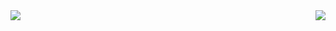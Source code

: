 <img align="left" src="https://github-readme-stats.vercel.app/api?username=你的账号用户名&include_all_commits=true&count_private-true&custom_title=3cfi'%20GitHub%20Stats&line_height=30&show_icons=true&hide_border=true&bg_color=192133&title_color=efb752&icon_color=efb752&text_color=70bed9">
<img align="right" src="https://github-readme-stats.vercel.app/api/top-langs/?username=3cfi
<img align="right" src="https://github-readme-stats.vercel.app/api/top-langs/?username=ckend&layout=compact">
